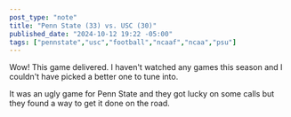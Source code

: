 ```yaml
---
post_type: "note" 
title: "Penn State (33) vs. USC (30)"
published_date: "2024-10-12 19:22 -05:00"
tags: ["pennstate","usc","football","ncaaf","ncaa","psu"]
---
```


Wow! This game delivered. I haven't watched any games this season and I couldn't have picked a better one to tune into. 

It was an ugly game for Penn State and they got lucky on some calls but they found a way to get it done on the road. 